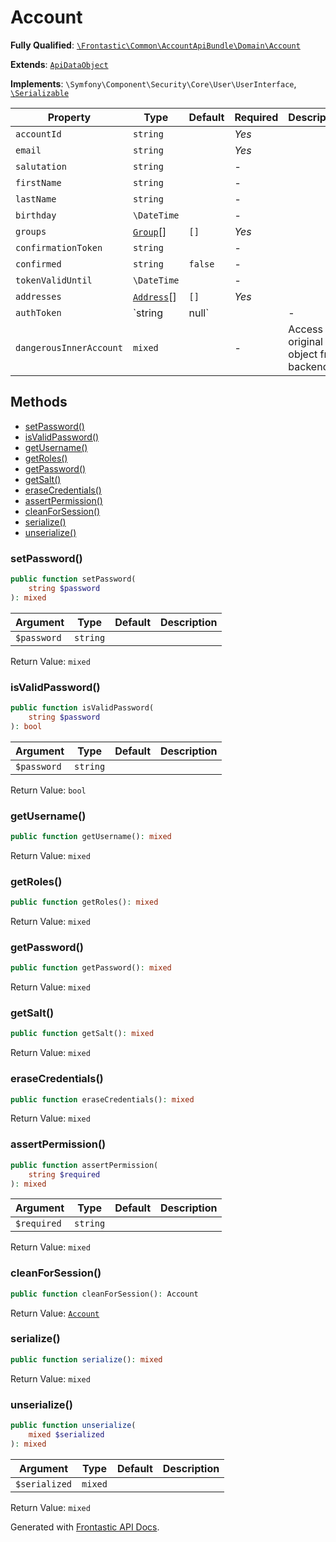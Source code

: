 #  Account

**Fully Qualified**: [`\Frontastic\Common\AccountApiBundle\Domain\Account`](../../../../src/php/AccountApiBundle/Domain/Account.php)

**Extends**: [`ApiDataObject`](../../CoreBundle/Domain/ApiDataObject.md)

**Implements**: `\Symfony\Component\Security\Core\User\UserInterface`, [`\Serializable`](https://www.php.net/manual/de/class.serializable.php)

Property|Type|Default|Required|Description
--------|----|-------|--------|-----------
`accountId` | `string` |  | *Yes* | 
`email` | `string` |  | *Yes* | 
`salutation` | `string` |  | - | 
`firstName` | `string` |  | - | 
`lastName` | `string` |  | - | 
`birthday` | `\DateTime` |  | - | 
`groups` | [`Group`](Group.md)[] | `[]` | *Yes* | 
`confirmationToken` | `string` |  | - | 
`confirmed` | `string` | `false` | - | 
`tokenValidUntil` | `\DateTime` |  | - | 
`addresses` | [`Address`](Address.md)[] | `[]` | *Yes* | 
`authToken` | `string|null` |  | - | 
`dangerousInnerAccount` | `mixed` |  | - | Access original object from backend

## Methods

* [setPassword()](#setpassword)
* [isValidPassword()](#isvalidpassword)
* [getUsername()](#getusername)
* [getRoles()](#getroles)
* [getPassword()](#getpassword)
* [getSalt()](#getsalt)
* [eraseCredentials()](#erasecredentials)
* [assertPermission()](#assertpermission)
* [cleanForSession()](#cleanforsession)
* [serialize()](#serialize)
* [unserialize()](#unserialize)

### setPassword()

```php
public function setPassword(
    string $password
): mixed
```

Argument|Type|Default|Description
--------|----|-------|-----------
`$password`|`string`||

Return Value: `mixed`

### isValidPassword()

```php
public function isValidPassword(
    string $password
): bool
```

Argument|Type|Default|Description
--------|----|-------|-----------
`$password`|`string`||

Return Value: `bool`

### getUsername()

```php
public function getUsername(): mixed
```

Return Value: `mixed`

### getRoles()

```php
public function getRoles(): mixed
```

Return Value: `mixed`

### getPassword()

```php
public function getPassword(): mixed
```

Return Value: `mixed`

### getSalt()

```php
public function getSalt(): mixed
```

Return Value: `mixed`

### eraseCredentials()

```php
public function eraseCredentials(): mixed
```

Return Value: `mixed`

### assertPermission()

```php
public function assertPermission(
    string $required
): mixed
```

Argument|Type|Default|Description
--------|----|-------|-----------
`$required`|`string`||

Return Value: `mixed`

### cleanForSession()

```php
public function cleanForSession(): Account
```

Return Value: [`Account`](Account.md)

### serialize()

```php
public function serialize(): mixed
```

Return Value: `mixed`

### unserialize()

```php
public function unserialize(
    mixed $serialized
): mixed
```

Argument|Type|Default|Description
--------|----|-------|-----------
`$serialized`|`mixed`||

Return Value: `mixed`

Generated with [Frontastic API Docs](https://github.com/FrontasticGmbH/apidocs).
